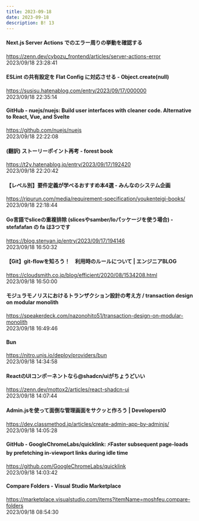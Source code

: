 ```yaml
---
title: 2023-09-18
date: 2023-09-18
description: B! 13
---
```


#### Next.js Server Actions でのエラー周りの挙動を確認する
https://zenn.dev/cybozu_frontend/articles/server-actions-error<br>
2023/09/18 23:28:41<br>


#### ESLint の共有設定を Flat Config に対応させる - Object.create(null)
https://susisu.hatenablog.com/entry/2023/09/17/000000<br>
2023/09/18 22:35:14<br>


#### GitHub - nuejs/nuejs: Build user interfaces with cleaner code. Alternative to React, Vue, and Svelte
https://github.com/nuejs/nuejs<br>
2023/09/18 22:22:08<br>


#### (翻訳) ストーリーポイント再考 - forest book
https://t2y.hatenablog.jp/entry/2023/09/17/192420<br>
2023/09/18 22:20:42<br>


#### 【レベル別】要件定義が学べるおすすめ本4選 - みんなのシステム企画
https://ripurun.com/media/requirement-specification/youkenteigi-books/<br>
2023/09/18 22:18:44<br>


#### Go言語でsliceの重複排除 (slicesやsamber/loパッケージを使う場合) - stefafafan の fa は3つです
https://blog.stenyan.jp/entry/2023/09/17/194146<br>
2023/09/18 16:50:32<br>


#### 【Git】git-flowを知ろう！　利用時のルールについて | エンジニアBLOG
https://cloudsmith.co.jp/blog/efficient/2020/08/1534208.html<br>
2023/09/18 16:50:00<br>


#### モジュラモノリスにおけるトランザクション設計の考え方 / transaction design on modular monolith
https://speakerdeck.com/nazonohito51/transaction-design-on-modular-monolith<br>
2023/09/18 16:49:46<br>


#### Bun
https://nitro.unjs.io/deploy/providers/bun<br>
2023/09/18 14:34:58<br>


#### ReactのUIコンポーネントなら@shadcn/uiがちょうどいい
https://zenn.dev/mottox2/articles/react-shadcn-ui<br>
2023/09/18 14:07:44<br>


#### Admin.jsを使って面倒な管理画面をサクッと作ろう | DevelopersIO
https://dev.classmethod.jp/articles/create-admin-app-by-adminjs/<br>
2023/09/18 14:05:28<br>


#### GitHub - GoogleChromeLabs/quicklink: ⚡️Faster subsequent page-loads by prefetching in-viewport links during idle time
https://github.com/GoogleChromeLabs/quicklink<br>
2023/09/18 14:03:42<br>


#### Compare Folders - Visual Studio Marketplace
https://marketplace.visualstudio.com/items?itemName=moshfeu.compare-folders<br>
2023/09/18 08:54:30<br>


